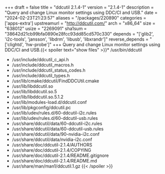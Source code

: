 +++
draft = false
title = "ddcutil 2.1.4-1"
version = "2.1.4-1"
description = "Query and change Linux monitor settings using DDC/CI and USB."
date = "2024-02-23T21:23:57"
aliases = "/packages/220890"
categories = ['apps-extra']
upstreamurl = "http://ddcutil.com/"
arch = "x86_64"
size = "638012"
usize = "2269091"
sha1sum = "38642d21cb99bfa0890e28fcc93dd85cd570c330"
depends = "['glib2', 'i2c-tools', 'jansson', 'libdrm', 'libusb', 'libxrandr']"
reverse_depends = "['clightd', 'hw-probe']"
+++
Query and change Linux monitor settings using DDC/CI and USB.{{< spoiler text="show files" >}}* /usr/bin/ddcutil
* /usr/include/ddcutil_c_api.h
* /usr/include/ddcutil_macros.h
* /usr/include/ddcutil_status_codes.h
* /usr/include/ddcutil_types.h
* /usr/lib/cmake/ddcutil/FindDDCUtil.cmake
* /usr/lib/libddcutil.so
* /usr/lib/libddcutil.so.5
* /usr/lib/libddcutil.so.5.1.2
* /usr/lib/modules-load.d/ddcutil.conf
* /usr/lib/pkgconfig/ddcutil.pc
* /usr/lib/udev/rules.d/60-ddcutil-i2c.rules
* /usr/lib/udev/rules.d/60-ddcutil-usb.rules
* /usr/share/ddcutil/data/60-ddcutil-i2c.rules
* /usr/share/ddcutil/data/60-ddcutil-usb.rules
* /usr/share/ddcutil/data/90-nvidia-i2c.conf
* /usr/share/ddcutil/data/nvidia-i2c.conf
* /usr/share/doc/ddcutil-2.1.4/AUTHORS
* /usr/share/doc/ddcutil-2.1.4/COPYING
* /usr/share/doc/ddcutil-2.1.4/README.gitignore
* /usr/share/doc/ddcutil-2.1.4/README.md
* /usr/share/man/man1/ddcutil.1.gz
{{< /spoiler >}}